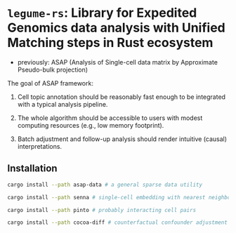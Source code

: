 # `legume-rs`: Library for Expedited Genomics data analysis with Unified Matching steps in Rust ecosystem 

- previously: ASAP (Analysis of Single-cell data matrix by Approximate Pseudo-bulk projection) 

The goal of ASAP framework:

1. Cell topic annotation should be reasonably fast enough to be integrated with a typical analysis pipeline.

2. The whole algorithm should be accessible to users with modest computing resources (e.g., low memory footprint).

3. Batch adjustment and follow-up analysis should render intuitive (causal) interpretations.


## Installation

```sh
cargo install --path asap-data # a general sparse data utility

cargo install --path senna # single-cell embedding with nearest neighbourhood adjustment

cargo install --path pinto # probably interacting cell pairs

cargo install --path cocoa-diff # counterfactual confounder adjustment
```

